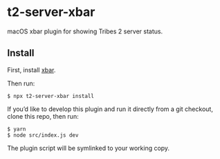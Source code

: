 # t2-server-xbar

macOS xbar plugin for showing Tribes 2 server status.

## Install

First, install [xbar](https://xbarapp.com).

Then run:

```console
$ npx t2-server-xbar install
```

If you’d like to develop this plugin and run it directly from a git checkout,
clone this repo, then run:

```console
$ yarn
$ node src/index.js dev
```

The plugin script will be symlinked to your working copy.
